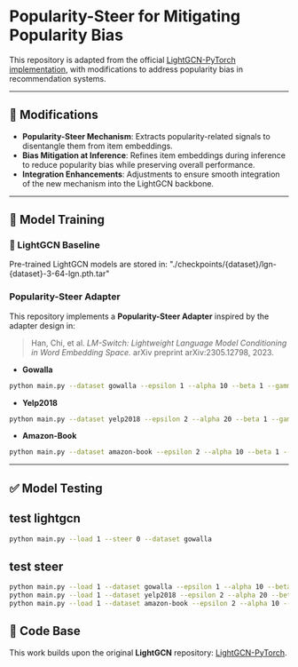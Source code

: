 # Popularity-Steer for Mitigating Popularity Bias

This repository is adapted from the official [LightGCN-PyTorch implementation](https://github.com/gusye1234/LightGCN-PyTorch), with modifications to address popularity bias in recommendation systems.

---

## 🔧 Modifications

* **Popularity-Steer Mechanism**: Extracts popularity-related signals to disentangle them from item embeddings.
* **Bias Mitigation at Inference**: Refines item embeddings during inference to reduce popularity bias while preserving overall performance.
* **Integration Enhancements**: Adjustments to ensure smooth integration of the new mechanism into the LightGCN backbone.

---

## 🚀 Model Training

### 🔹 LightGCN Baseline

Pre-trained LightGCN models are stored in: "./checkpoints/{dataset}/lgn-{dataset}-3-64-lgn.pth.tar"

### Popularity-Steer Adapter

This repository implements a **Popularity-Steer Adapter** inspired by the adapter design in:

> Han, Chi, et al. *LM-Switch: Lightweight Language Model Conditioning in Word Embedding Space.* arXiv preprint arXiv:2305.12798, 2023.


* **Gowalla**

```bash
python main.py --dataset gowalla --epsilon 1 --alpha 10 --beta 1 --gamma 100 --epochs 50
```

* **Yelp2018**

```bash
python main.py --dataset yelp2018 --epsilon 2 --alpha 20 --beta 1 --gamma 100 --epochs 60
```

* **Amazon-Book**

```bash
python main.py --dataset amazon-book --epsilon 2 --alpha 10 --beta 1 --gamma 100 --epochs 100
```

---

## ✅ Model Testing

## test lightgcn
```bash
python main.py --load 1 --steer 0 --dataset gowalla 
```

## test steer

```bash
python main.py --load 1 --dataset gowalla --epsilon 1 --alpha 10 --beta 1 --gamma 100
python main.py --load 1 --dataset yelp2018 --epsilon 2 --alpha 20 --beta 1 --gamma 100
python main.py --load 1 --dataset amazon-book --epsilon 2 --alpha 10 --beta 1 --gamma 100
```



## 📂 Code Base

This work builds upon the original **LightGCN** repository: [LightGCN-PyTorch](https://github.com/gusye1234/LightGCN-PyTorch).

